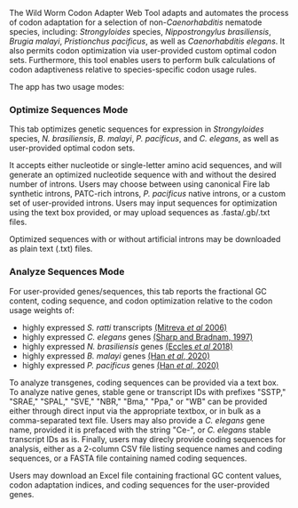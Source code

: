 The Wild Worm Codon Adapter Web Tool adapts and automates the process of codon adaptation for a selection of non-*Caenorhabditis* nematode species, including: *Strongyloides* species, *Nippostrongylus brasiliensis*, *Brugia malayi*, *Pristionchus pacificus*, as well as *Caenorhabditis elegans*. It also permits codon optimization via user-provided custom optimal codon sets. Furthermore, this tool enables users to perform bulk calculations of codon adaptiveness relative to species-specific codon usage rules. 

The app has two usage modes:  

### Optimize Sequences Mode  
This tab optimizes genetic sequences for expression in *Strongyloides* species, *N. brasiliensis*, *B. malayi*, *P. pacificus*, and *C. elegans*, as well as user-provided optimal codon sets. 

It accepts either nucleotide or single-letter amino acid sequences, and will generate an optimized nucleotide sequence with and without the desired number of introns. Users may choose between using canonical Fire lab synthetic introns, PATC-rich introns, *P. pacificus* native introns, or a custom set of user-provided introns. Users may input sequences for optimization using the text box provided, or may upload sequences as .fasta/.gb/.txt files.  

Optimized sequences with or without artificial introns may be downloaded as plain text (.txt) files.    

### Analyze Sequences Mode  
For user-provided genes/sequences, this tab reports the fractional GC content, coding sequence, and codon optimization relative to the codon usage weights of: 

* highly expressed *S. ratti* transcripts [(Mitreva *et al* 2006)](https://www.ncbi.nlm.nih.gov/pmc/articles/PMC1779591/) 
* highly expressed *C. elegans* genes [(Sharp and Bradnam, 1997)](https://www.ncbi.nlm.nih.gov/books/NBK20194/) 
* highly expressed *N. brasiliensis* genes [(Eccles *et al* 2018)](https://bmcbiol.biomedcentral.com/articles/10.1186/s12915-017-0473-4) 
* highly expressed *B. malayi* genes [(Han *et al*, 2020)](https://www.genetics.org/content/216/4/947)
* highly expressed *P. pacificus* genes [(Han *et al*, 2020)](https://www.genetics.org/content/216/4/947) 

To analyze transgenes, coding sequences can be provided via a text box. To analyze native genes, stable gene or transcript IDs with prefixes "SSTP," "SRAE," "SPAL," "SVE," "NBR," "Bma," "Ppa," or "WB" can be provided either through direct input via the appropriate textbox, or in bulk as a comma-separated text file. Users may also provide a *C. elegans* gene name, provided it is prefaced with the string "Ce-", or *C. elegans* stable transcript IDs as is. Finally, users may direcly provide coding sequences for analysis, either as a 2-column CSV file listing sequence names and coding sequences, or a FASTA file containing named coding sequences.   

Users may download an Excel file containing fractional GC content values, codon adaptation indices, and coding sequences for the user-provided genes.

  